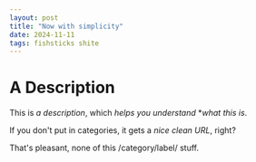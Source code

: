 ```yaml
---
layout: post
title: "Now with simplicity"
date: 2024-11-11
tags: fishsticks shite
---
```


# A Description

This is *a description*, which *helps you understand* **what this is*.

If you don't put in categories, it gets a *nice clean URL*, right?

That's pleasant, none of this /category/label/ stuff.
